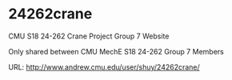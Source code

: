 # 24262crane
CMU S18 24-262 Crane Project Group 7 Website

Only shared between CMU MechE S18 24-262 Group 7 Members

URL: http://www.andrew.cmu.edu/user/shuy/24262crane/

